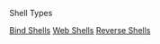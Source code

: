 Shell Types

[Bind Shells](Bind_Shells.md)
[Web Shells](Web_Shells.md)
[Reverse Shells](Reverse_Shells.md)